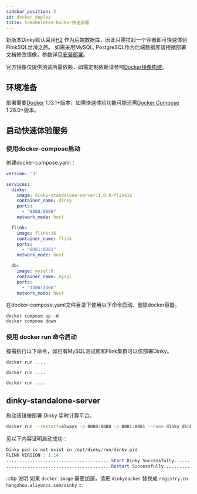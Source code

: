 ```yaml
---
sidebar_position: 2
id: docker_deploy
title: toBeDeleted-Docker快速部署
---
```


新版本Dinky默认采用[H2](https://github.com/h2database/h2database "https://github.com/h2database/h2database") 作为后端数据库，因此只需拉起一个容器即可快速体验FlinkSQL丝滑之旅。
如需采用MySQL, PostgreSQL作为后端数据库请根据部署文档修改镜像，参数详见[安装部署](../deploy_guide/deploy.mdx "安装部署")。

官方镜像仅提供测试所需依赖，如需定制依赖请参照[Docker镜像构建](../deploy_guide)。
## 环境准备

部署需要[Docker](https://docs.docker.com/engine/install/) 1.13.1+版本，如需快速体验功能可能还需[Docker Compose ](https://docs.docker.com/compose/) 1.28.0+版本。

## 启动快速体验服务
### 使用docker-compose启动
创建docker-compose.yaml：
```yaml
version: '3'

services: 
  dinky:
    image: dinky-standalone-server:1.0.0-flink16 
    container_name: dinky 
    ports:  
      - "8888:8888" 
    network_mode: host

  flink: 
    image: flink:16
    container_name: flink
    ports:
      - "8081:8081"
    network_mode: host

  db:
    image: mysql:8
    container_name: mysql
    ports:
      - "3306:3306"
    network_mode: host

```
在docker-compose.yaml文件目录下使用以下命令启动、删除docker容器。
```shell
docker compose up -d
docker compose down
```

### 使用 docker run 命令启动
按需执行以下命令，如已有MySQL测试库和Flink集群可以仅部署Dinky。
```shell
docker run ....

docker run ....

docker run ....
```

##  dinky-standalone-server 

启动该镜像部署 Dinky 实时计算平台。

```sh
docker run --restart=always -p 8888:8888 -p 8081:8081 --name dinky dinkydocker/dinky-standalone-server:1.0.0-flink14
```

见以下内容证明启动成功：

```java
Dinky pid is not exist in /opt/dinky/run/dinky.pid
FLINK VERSION : 1.14
........................................Start Dinky Successfully........................................
........................................Restart Successfully........................................
```

:::tip 说明
如果 `docker image` 需要加速，请把 `dinkydocker` 替换成 `registry.cn-hangzhou.aliyuncs.com/dinky`
:::

